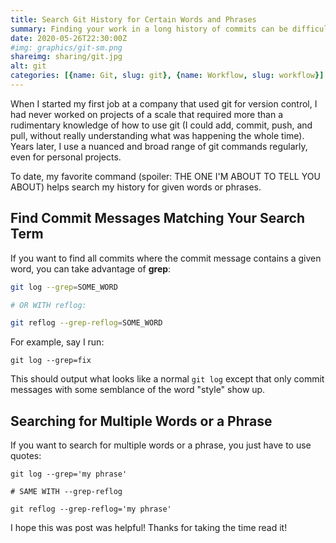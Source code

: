 ```yaml
---
title: Search Git History for Certain Words and Phrases
summary: Finding your work in a long history of commits can be difficult. These commands help search your git reflog or log history for exactly what you need, whether your search term(s) are a word or phrase...
date: 2020-05-26T22:30:00Z
#img: graphics/git-sm.png
shareimg: sharing/git.jpg
alt: git
categories: [{name: Git, slug: git}, {name: Workflow, slug: workflow}]
---
```


<p class="drop-cap">When I started my first job at a company that used git for version control, I had never worked on projects of a scale that required more than a rudimentary knowledge of how to use git (I could add, commit, push, and pull, without really understanding what was happening the whole time). Years later, I use a nuanced and broad range of git commands regularly, even for personal projects.</p>

To date, my favorite command (spoiler: THE ONE I'M ABOUT TO TELL YOU ABOUT) helps search my history for given words or phrases.

## Find Commit Messages Matching Your Search Term

If you want to find all commits where the commit message contains a given word, you can take advantage of **grep**:

```bash
git log --grep=SOME_WORD

# OR WITH reflog:

git reflog --grep-reflog=SOME_WORD

```

For example, say I run:

```shell
git log --grep=fix
```

This should output what looks like a normal `git log` except that only commit messages with some semblance of the word "style" show up.

<lazy-post-image src="/blog/git-log.jpg" alt="Git log"></lazy-post-image>

## Searching for Multiple Words or a Phrase

If you want to search for multiple words or a phrase, you just have to use quotes:

```shell
git log --grep='my phrase'

# SAME WITH --grep-reflog

git reflog --grep-reflog='my phrase'

```

I hope this was post was helpful! Thanks for taking the time read it!



